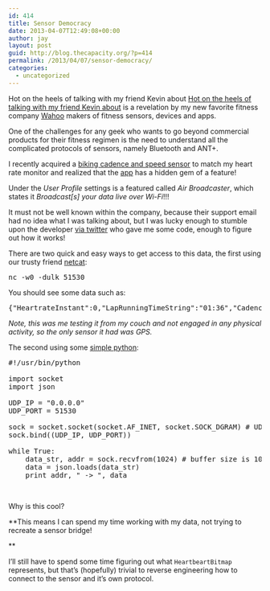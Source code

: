 ```yaml
---
id: 414
title: Sensor Democracy
date: 2013-04-07T12:49:08+00:00
author: jay
layout: post
guid: http://blog.thecapacity.org/?p=414
permalink: /2013/04/07/sensor-democracy/
categories:
  - uncategorized
---
```

Hot on the heels of talking with my friend Kevin about [Hot on the heels of talking with my friend Kevin about](https://www.tambascio.org/kevin/health/exercising-for-data-with-fitbit/ "training for data") is a revelation by my new favorite fitness company [Wahoo](http://www.wahoofitness.com/) makers of fitness sensors, devices and apps.

One of the challenges for any geek who wants to go beyond commercial products for their fitness regimen is the need to understand all the complicated protocols of sensors, namely Bluetooth and ANT+.

I recently acquired a [biking cadence and speed sensor](http://store.apple.com/us/product/H9752VC/A/wahoo-blue-sc-speed-and-cadence-sensor-iphone) to match my heart rate monitor and realized that the [app](https://itunes.apple.com/us/app/fisica-fitness/id391599899?mt=8) has a hidden gem of a feature!

Under the _User Profile_ settings is a featured called _Air Broadcaster_, which states it _Broadcast[s] your data live over Wi-Fi_!!!

It must not be well known within the company, because their support email had no idea what I was talking about, but I was lucky enough to stumble upon the developer [via twitter](https://twitter.com/wahoofitness) who gave me some code, enough to figure out how it works!

There are two quick and easy ways to get access to this data, the first using our trusty friend [netcat](http://netcat.sourceforge.net/):

<pre>nc -w0 -dulk 51530</pre>

You should see some data such as:

<pre>{"HeartrateInstant":0,"LapRunningTimeString":"01:36","CadenceInstantString":"0","HeartbeartBitmap":"GBg8PH5+////////f/4//B/4D/AH4APAAYAAAAAAAAA=","HeartrateInstantString":"0","SpeedInstant":0,"DeviceName":"<YOURPHONE_NAME>","Email":"","DistanceWorkout":0,"BikePowerInstant":0,"WorkoutRunningTimeString":"02:35","CadenceInstant":0,"WorkoutState":"Running"}</pre>

 _Note, this was me testing it from my couch and not engaged in any physical activity, so the only sensor it had was GPS._ 

The second using some [simple python](https://gist.github.com/thecapacity/5331464):

<pre>#!/usr/bin/python

import socket
import json

UDP_IP = "0.0.0.0"
UDP_PORT = 51530

sock = socket.socket(socket.AF_INET, socket.SOCK_DGRAM) # UDP
sock.bind((UDP_IP, UDP_PORT))

while True:
    data_str, addr = sock.recvfrom(1024) # buffer size is 1024 bytes
    data = json.loads(data_str)
    print addr, " -> ", data</pre>

 

Why is this cool?

**This means I can spend my time working with my data, not trying to recreate a sensor bridge!
  
** 

I’ll still have to spend some time figuring out what `HeartbeartBitmap` represents, but that’s (hopefully) trivial to reverse engineering how to connect to the sensor and it’s own protocol.
